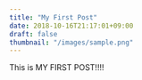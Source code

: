 ```yaml
---
title: "My First Post"
date: 2018-10-16T21:17:01+09:00
draft: false 
thumbnail: "/images/sample.png"
---
```


This is MY FIRST POST!!!!
